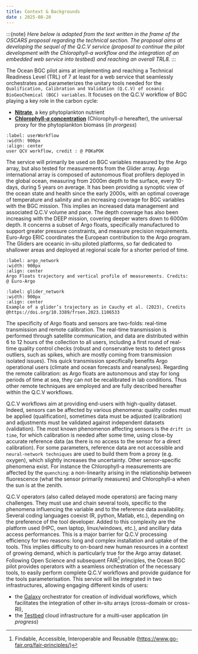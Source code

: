 ```yaml
---
title: Context & Backgrounds
date : 2025-08-20
---
```


:::{note}
*Here below is adapted from the text written in the frame of the OSCARS proposal regarding the technical section. The proposal aims at developing the sequel of the Q.C.V service (proposal to continue the pilot development with the Chlorophyll-a workflow and the integration of an embedded web service into testbed) and reaching an overall TRL8.*
:::

The Ocean BGC pilot aims at implementing and reaching a Technical Readiness Level (TRL) of 7 at least for a web service that seamlessly orchestrates and parameterizes the unitary tools needed for the `Qualification, Calibration and Validation (Q.C.V) of oceanic BioGeoChemical (BGC) variables`. It focuses on the Q.C.V workflow of BGC playing a key role in the carbon cycle:  
* **[Nitrate](https://biogeochemical-argo.org/measured-variables-nitrate.php)**, a key phytoplankton nutrient
* **[Chlorophyll-*a* concentration](https://biogeochemical-argo.org/measured-variables-chlorophyll-a.php)** (Chlorophyll-*a* hereafter), the universal proxy for the phytoplankton biomass (*in prorgess*)

```{figure}  ../../embedded-ressources/figures/S111_BGC-QCV-webPlatform_workflow_user-actions.png
:label: userWorkflow
:width: 900px
:align: center
user QCV workflow, credit : @ POKaPOK
```

The service will primarily be used on BGC variables measured by the Argo array, but also tested for measurements from the Glider array. Argo international array is composed of autonomous float profilers deployed in the global ocean, measuring from 2000m depth to the surface, every 10-days, during 5 years on average. It has been providing a synoptic view of the ocean state and health since the early 2000s, with an optimal coverage of temperature and salinity and an increasing coverage for BGC variables with the BGC mission. This implies an increased data management and associated Q.C.V volume and pace. The depth coverage has also been increasing with the DEEP mission, covering deeper waters down to 6000m depth. It concerns a subset of Argo floats, specifically manufactured to support greater pressure constraints, and measure precision requirements. Euro-Argo ERIC coordinates the European contribution to the Argo program. The Gliders are oceanic in-situ piloted platforms, so far dedicated to shallower areas and deployed at regional scale  for a shorter period of time.

```{figure}  ../../embedded-ressources/figures/S111-Argo.png
:label: argo_network
:width: 900px
:align: center
Argo Floats trajectory and vertical profile of measurements. Credits: @ Euro-Argo
```

```{figure}  ../../embedded-ressources/figures/S111_frsen-04-1106533-g002.jpg
:label: glider_network
:width: 900px
:align: center
Example of a glider’s trajectory as in Cauchy et al. (2023), Credits @https://doi.org/10.3389/frsen.2023.1106533
```

The specificity of Argo floats and sensors are two-folds: real-time transmission and remote calibration. The real-time transmission is performed through satellite communication, and data are distributed within 6 to 12 hours of the collection to all users, including a first round of real-time quality control checks (robust and conservative tests to detect gross outliers, such as spikes, which are mostly coming from transmission isolated issues). This quick transmission specifically benefits Argo operational users (climate and ocean forecasts and reanalyses). Regarding the remote calibration: as Argo floats are autonomous and stay for long periods of time at sea, they can not be recalibrated in lab conditions. Thus other remote techniques are employed and are fully described hereafter within the Q.C.V workflows.

Q.C.V workflows aim at providing end-users with high-quality dataset. Indeed, sensors can be affected by various phenomena: quality codes must be applied (qualification), sometimes data must be adjusted (calibration) and adjustments must be validated against independent datasets (validation). 
The most known phenomenon affecting sensors is the `drift in time`, for which calibration is needed after some time, using close-by accurate reference data (as there is no access to the sensor for a direct calibration). For some parameters, reference data are not accessible and `neural-network techniques` are used to build them from a proxy (e.g. oxygen), which slightly increases the uncertainty. Other sensor-specific phenomena exist. For instance the Chlorophyll-a measurements are affected by the `quenching`: a non-linearity arising in the relationship between fluorescence (what the sensor primarily measures) and Chlorophyll-a when the sun is at the zenith.

Q.C.V operators (also called delayed mode operators) are facing many challenges. They must use and chain several tools, specific to the phenomena influencing the variable and to the reference data availability. Several coding languages coexist (R, python, Matlab, etc.), depending on the preference of the tool developer. Added to this complexity are the platform used (HPC, own laptop, linux/windows, etc.), and ancillary data access performances. This is a major barrier for Q.C.V processing efficiency for two reasons: long and complex installation and uptake of the tools. This implies difficulty to on-board new human resources in a context of growing demand, which is particularly true for the Argo array dataset.
Following Open Science and subsequent FAIR[^myref] principles, the Ocean BGC pilot provides operators with a seamless orchestration of the necessary tools, to easily perform complete Q.C.V workflows and provide guidance for the tools parameterisation. This service will be integrated in two infrastructures, allowing engaging different kinds of users: 

[^myref]:Findable, Accessible, Interoperable and Reusable (https://www.go-fair.org/fair-principles/) 


* the [Galaxy](https://earth-system.usegalaxy.eu/) orchestrator for creation of individual workflows, which facilitates the integration of other in-situ arrays (cross-domain or cross-RI), 
* the [Testbed](#testbed) cloud infrastructure for a multi-user application (*in progress*)

